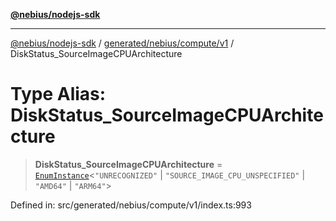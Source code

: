 [**@nebius/nodejs-sdk**](../../../../../README.md)

---

[@nebius/nodejs-sdk](../../../../../README.md) / [generated/nebius/compute/v1](../README.md) / DiskStatus_SourceImageCPUArchitecture

# Type Alias: DiskStatus_SourceImageCPUArchitecture

> **DiskStatus_SourceImageCPUArchitecture** = [`EnumInstance`](../../../../../runtime/protos/enum/type-aliases/EnumInstance.md)\<`"UNRECOGNIZED"` \| `"SOURCE_IMAGE_CPU_UNSPECIFIED"` \| `"AMD64"` \| `"ARM64"`\>

Defined in: src/generated/nebius/compute/v1/index.ts:993
